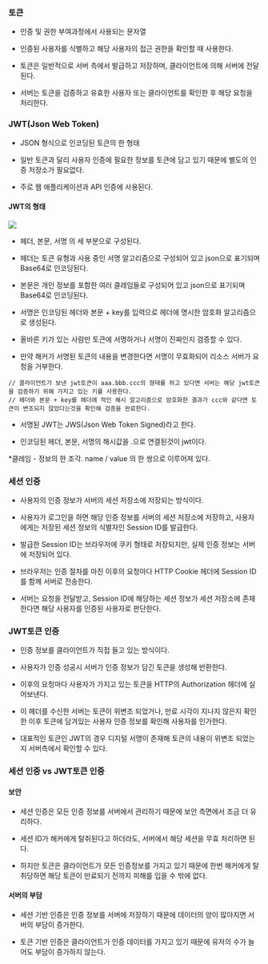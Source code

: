 ### 토큰

* 인증 및 권한 부여과정에서 사용되는 문자열

* 인증된 사용자를 식별하고 해당 사용자의 접근 권한을 확인할 때 사용한다.

* 토큰은 일반적으로 서버 측에서 발급하고 저장하며, 클라이언트에 의해 서버에 전달된다.

* 서버는 토큰을 검증하고 유효한 사용자 또는 클라이언트를 확인한 후 해당 요청을 처리한다.


### JWT(Json Web Token)

* JSON 형식으로 인코딩된 토큰의 한 형태

* 일반 토큰과 달리 사용자 인증에 필요한 정보를 토큰에 담고 있기 때문에 별도의 인증 저장소가 필요없다.

* 주로 웹 애플리케이션과 API 인증에 사용된다.


#### JWT의 형태

<img src="https://github.com/pansakr/TIL/assets/118809108/26eb4718-11c2-4544-b923-4e4fafc7efca">

* 헤더, 본문, 서명 의 세 부분으로 구성된다.

* 헤더는 토큰 유형과 사용 중인 서명 알고리즘으로 구성되어 있고 json으로 표기되며 Base64로 인코딩된다.

* 본문은 개인 정보를 포함한 여러 클레임들로 구성되어 있고 json으로 표기되며 Base64로 인코딩된다.

* 서명은 인코딩된 헤더와 본문 + key를 입력으로 헤더에 명시한 암호화 알고리즘으로 생성된다.

* 올바른 키가 있는 사람만 토큰에 서명하거나 서명이 진짜인지 검증할 수 있다.

* 만약 해커가 서명된 토큰의 내용을 변경한다면 서명이 무효화되어 리소스 서버가 요청을 거부한다.

```
// 클라이언트가 보낸 jwt토큰이 aaa.bbb.ccc의 형태를 하고 있다면 서버는 해당 jwt토큰을 검증하기 위해 가지고 있는 키를 사용한다.
// 헤더와 본문 + key를 헤더에 적인 해시 알고리즘으로 암호화한 결과가 ccc와 같다면 토큰이 변조되지 않았다는것을 확인해 검증을 완료한다.  
```

* 서명된 JWT는 JWS(Json Web Token Signed)라고 한다.

* 인코딩된 헤더, 본문, 서명의 해시값을 .으로 연결된것이 jwt이다.

*클레임 - 정보의 한 조각. name / value 의 한 쌍으로 이루어져 있다.


### 세션 인증

* 사용자의 인증 정보가 서버의 세션 저장소에 저장되는 방식이다.

* 사용자가 로그인을 하면 해당 인증 정보를 서버의 세션 저장소에 저장하고, 사용자에게는 저장된 세션 정보의 식별자인 Session ID를 발급한다.

* 발급한 Session ID는 브라우저에 쿠키 형태로 저장되지만, 실제 인증 정보는 서버에 저장되어 있다.

* 브라우저는 인증 절차를 마친 이후의 요청마다 HTTP Cookie 헤더에 Session ID를 함께 서버로 전송한다.

* 서버는 요청을 전달받고, Session ID에 해당하는 세션 정보가 세션 저장소에 존재한다면 해당 사용자를 인증된 사용자로 판단한다.


### JWT토큰 인증

* 인증 정보를 클라이언트가 직접 들고 있는 방식이다.

* 사용자가 인증 성공시 서버가 인증 정보가 담긴 토큰을 생성해 반환한다.

* 이후의 요청마다 사용자가 가지고 있는 토큰을 HTTP의 Authorization 헤더에 실어보낸다.

* 이 헤더를 수신한 서버는 토큰이 위변조 되었거나, 만료 시각이 지나지 않은지 확인한 이후 토큰에 담겨있는 사용자 인증 정보를 확인해 사용자를 인가한다.

* 대표적인 토큰인 JWT의 경우 디지털 서명이 존재해 토큰의 내용이 위변조 되었는지 서버측에서 확인할 수 있다.




### 세션 인증 vs JWT토큰 인증


#### 보안

* 세션 인증은 모든 인증 정보를 서버에서 관리하기 때문에 보안 측면에서 조금 더 유리하다.

* 세션 ID가 해커에게 탈취된다고 하더라도, 서버에서 해당 세션을 무효 처리하면 된다.

* 하지만 토큰은 클라이언트가 모든 인증정보를 가지고 있기 때문에 한번 해커에게 탈취당하면 해당 토큰이 만료되기 전까지 피해를 입을 수 밖에 없다.

#### 서버의 부담

* 세션 기반 인증은 인증 정보를 서버에 저장하기 때문에 데이터의 양이 많아지면 서버의 부담이 증가한다.

* 토큰 기반 인증은 클라이언트가 인증 데이터를 가지고 있기 때문에 유저의 수가 늘어도 부담이 증가하지 않는다.
